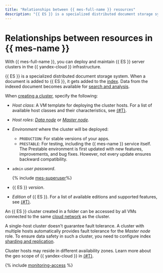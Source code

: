 ```yaml
---
title: "Relationships between {{ mes-full-name }} resources"
description: "{{ ES }} is a specialized distributed document storage system. When a document is added to {{ ES }}, it gets added to an index. Data from the indexed document becomes available for search and analysis. {{ mes-full-name }} helps you deploy and maintain {{ ES }} server clusters in the {{ yandex-cloud }} infrastructure."
---
```


# Relationships between resources in {{ mes-name }}

With {{ mes-full-name }}, you can deploy and maintain {{ ES }} server clusters in the {{ yandex-cloud }} infrastructure.

{{ ES }} is a specialized distributed document storage system. When a document is added to {{ ES }}, it gets added to the [index](indexing.md). Data from the indexed document becomes available for [search and analysis](searching.md).

When [creating a cluster](../operations/cluster-create.md), specify the following:

- _Host class_: A VM template for deploying the cluster hosts. For a list of available host classes and their characteristics, see [{#T}](instance-types.md).

- _Host roles_: [_Data node_](hosts-roles.md#data-node) or [_Master node_](hosts-roles.md#master-node).

- _Environment_ where the cluster will be deployed:
   - `PRODUCTION`: For stable versions of your apps.
   - `PRESTABLE`: For testing, including the {{ mes-name }} service itself. The Prestable environment is first updated with new features, improvements, and bug fixes. However, not every update ensures backward compatibility.

- `admin` _user password_.

   {% include [mes-superuser](../../_includes/mdb/mes-superuser.md)%}

- {{ ES }} _version_.

- _Edition_ of {{ ES }}. For a list of available editions and supported features, see [{#T}](es-editions.md).

An {{ ES }} cluster created in a folder can be accessed by all VMs connected to the same [cloud network](../../vpc/) as the cluster.

A single-host cluster doesn't guarantee fault tolerance. A cluster with multiple hosts automatically provides fault tolerance for the _Master node_ role. To ensure data safety in such a cluster, you need to configure index [sharding and replication](scalability-and-resilience.md).

Cluster hosts may reside in different availability zones. Learn more about the geo scope of {{ yandex-cloud }} in [{#T}](../../overview/concepts/geo-scope.md).

{% include [monitoring-access](../../_includes/mdb/monitoring-access.md) %}
